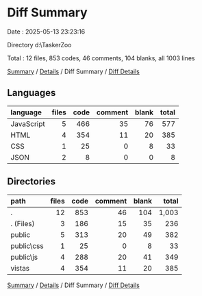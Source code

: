 # Diff Summary

Date : 2025-05-13 23:23:16

Directory d:\\TaskerZoo

Total : 12 files,  853 codes, 46 comments, 104 blanks, all 1003 lines

[Summary](results.md) / [Details](details.md) / Diff Summary / [Diff Details](diff-details.md)

## Languages
| language | files | code | comment | blank | total |
| :--- | ---: | ---: | ---: | ---: | ---: |
| JavaScript | 5 | 466 | 35 | 76 | 577 |
| HTML | 4 | 354 | 11 | 20 | 385 |
| CSS | 1 | 25 | 0 | 8 | 33 |
| JSON | 2 | 8 | 0 | 0 | 8 |

## Directories
| path | files | code | comment | blank | total |
| :--- | ---: | ---: | ---: | ---: | ---: |
| . | 12 | 853 | 46 | 104 | 1,003 |
| . (Files) | 3 | 186 | 15 | 35 | 236 |
| public | 5 | 313 | 20 | 49 | 382 |
| public\\css | 1 | 25 | 0 | 8 | 33 |
| public\\js | 4 | 288 | 20 | 41 | 349 |
| vistas | 4 | 354 | 11 | 20 | 385 |

[Summary](results.md) / [Details](details.md) / Diff Summary / [Diff Details](diff-details.md)